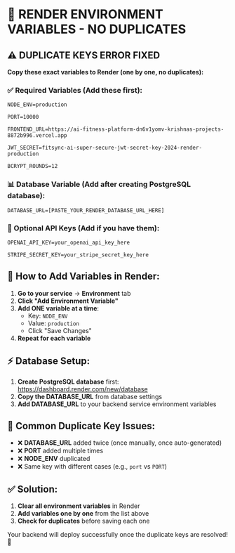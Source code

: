 # 🚀 RENDER ENVIRONMENT VARIABLES - NO DUPLICATES

## ⚠️ DUPLICATE KEYS ERROR FIXED

**Copy these exact variables to Render (one by one, no duplicates):**

### ✅ Required Variables (Add these first):

```
NODE_ENV=production
```

```
PORT=10000
```

```
FRONTEND_URL=https://ai-fitness-platform-dn6v1yomv-krishnas-projects-8872b996.vercel.app
```

```
JWT_SECRET=fitsync-ai-super-secure-jwt-secret-key-2024-render-production
```

```
BCRYPT_ROUNDS=12
```

### 📊 Database Variable (Add after creating PostgreSQL database):

```
DATABASE_URL=[PASTE_YOUR_RENDER_DATABASE_URL_HERE]
```

### 🤖 Optional API Keys (Add if you have them):

```
OPENAI_API_KEY=your_openai_api_key_here
```

```
STRIPE_SECRET_KEY=your_stripe_secret_key_here
```

## 🔧 How to Add Variables in Render:

1. **Go to your service** → **Environment** tab
2. **Click "Add Environment Variable"**
3. **Add ONE variable at a time**:
   - Key: `NODE_ENV`
   - Value: `production`
   - Click "Save Changes"
4. **Repeat for each variable**

## ⚡ Database Setup:

1. **Create PostgreSQL database** first: https://dashboard.render.com/new/database
2. **Copy the DATABASE_URL** from database settings
3. **Add DATABASE_URL** to your backend service environment variables

## 🎯 Common Duplicate Key Issues:

- ❌ **DATABASE_URL** added twice (once manually, once auto-generated)
- ❌ **PORT** added multiple times
- ❌ **NODE_ENV** duplicated
- ❌ Same key with different cases (e.g., `port` vs `PORT`)

## ✅ Solution:

1. **Clear all environment variables** in Render
2. **Add variables one by one** from the list above
3. **Check for duplicates** before saving each one

Your backend will deploy successfully once the duplicate keys are resolved! 🚀